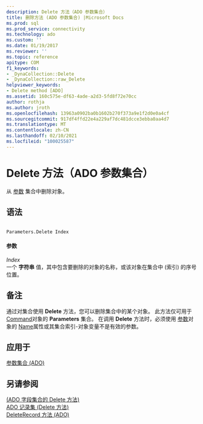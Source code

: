 ```yaml
---
description: Delete 方法（ADO 参数集合）
title: 删除方法 (ADO 参数集合) |Microsoft Docs
ms.prod: sql
ms.prod_service: connectivity
ms.technology: ado
ms.custom: ''
ms.date: 01/19/2017
ms.reviewer: ''
ms.topic: reference
apitype: COM
f1_keywords:
- _DynaCollection::Delete
- _DynaCollection::raw_Delete
helpviewer_keywords:
- Delete method [ADO]
ms.assetid: 160c575e-df63-4ade-a2d3-5fd8f72e70cc
author: rothja
ms.author: jroth
ms.openlocfilehash: 13963a0902ba0b1602b270f373a9e1f2d0e0a4cf
ms.sourcegitcommit: 917df4ffd22e4a229af7dc481dcce3ebba0aa4d7
ms.translationtype: MT
ms.contentlocale: zh-CN
ms.lasthandoff: 02/10/2021
ms.locfileid: "100025587"
---
```

# <a name="delete-method-ado-parameters-collection"></a>Delete 方法（ADO 参数集合）
从 [参数](../../../ado/reference/ado-api/parameters-collection-ado.md) 集合中删除对象。  
  
## <a name="syntax"></a>语法  
  
```  
  
Parameters.Delete Index  
```  
  
#### <a name="parameters"></a>参数  
 *Index*  
 一个 **字符串** 值，其中包含要删除的对象的名称，或该对象在集合中 (索引) 的序号位置。  
  
## <a name="remarks"></a>备注  
 通过对集合使用 **Delete** 方法，您可以删除集合中的某个对象。 此方法仅可用于 [Command](../../../ado/reference/ado-api/command-object-ado.md)对象的 **Parameters** 集合。 在调用 **Delete** 方法时，必须使用 [参数](../../../ado/reference/ado-api/parameter-object.md)对象的 [Name](../../../ado/reference/ado-api/name-property-ado.md)属性或其集合索引-对象变量不是有效的参数。  
  
## <a name="applies-to"></a>应用于  
 [参数集合 (ADO)](../../../ado/reference/ado-api/parameters-collection-ado.md)  
  
## <a name="see-also"></a>另请参阅  
 [ (ADO 字段集合的 Delete 方法) ](../../../ado/reference/ado-api/delete-method-ado-fields-collection.md)   
 [ADO 记录集 (Delete 方法) ](../../../ado/reference/ado-api/delete-method-ado-recordset.md)   
 [DeleteRecord 方法 (ADO)](../../../ado/reference/ado-api/deleterecord-method-ado.md)
